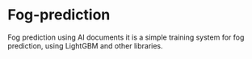 # Fog-prediction
Fog prediction using AI documents
it is a simple training system for fog prediction, using LightGBM and other libraries.
